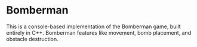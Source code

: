 # Bomberman
This is a console-based implementation of the Bomberman game, built entirely in C++. Bomberman features like movement, bomb placement, and obstacle destruction.
